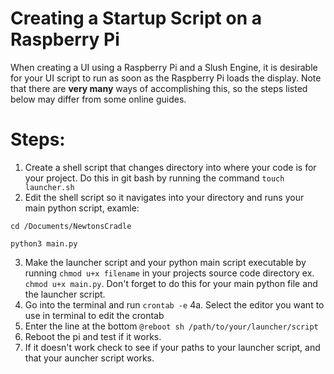 # Creating a Startup Script on a Raspberry Pi

When creating a UI using a Raspberry Pi and a Slush Engine, it is desirable for your UI script to run as soon as the Raspberry Pi loads the display. Note that there are **very many** ways of accomplishing this, so the steps listed below may differ from some online guides.

# Steps:

1. Create a shell script that changes directory into where your code is for your project. Do this in git bash by running the command `touch launcher.sh`
2. Edit the shell script so it navigates into your directory and runs your main python script, examle:

`cd /Documents/NewtonsCradle`

`python3 main.py`

3. Make the launcher script and your python main script executable by running `chmod u+x filename` in your projects source code directory ex. `chmod u+x main.py`. Don't forget to do this for your main python file and the launcher script.
4. Go into the terminal and run `crontab -e`
4a. Select the editor you want to use in terminal to edit the crontab
5. Enter the line at the bottom `@reboot sh /path/to/your/launcher/script`
6. Reboot the pi and test if it works.
7. If it doesn't work check to see if your paths to your launcher script, and that your auncher script works.
